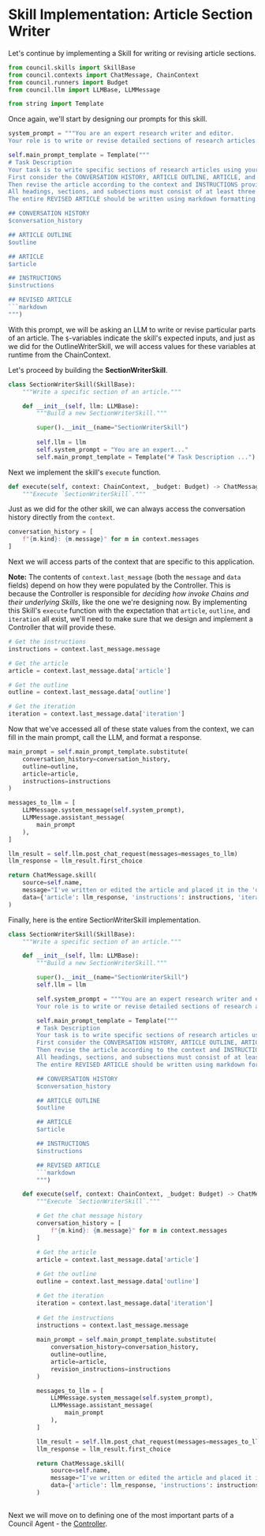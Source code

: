 # Skill Implementation: Article Section Writer

Let's continue by implementing a Skill for writing or revising article sections. 


```python
from council.skills import SkillBase
from council.contexts import ChatMessage, ChainContext
from council.runners import Budget
from council.llm import LLMBase, LLMMessage

from string import Template
```

Once again, we'll start by designing our prompts for this skill.


```python
system_prompt = """You are an expert research writer and editor. 
Your role is to write or revise detailed sections of research articles in markdown format."""

self.main_prompt_template = Template("""
# Task Description
Your task is to write specific sections of research articles using your own knowledge.
First consider the CONVERSATION HISTORY, ARTICLE OUTLINE, ARTICLE, and INSTRUCTIONS.
Then revise the article according to the context and INSTRUCTIONS provided below.
All headings, sections, and subsections must consist of at least three detailed paragraphs each.
The entire REVISED ARTICLE should be written using markdown formatting. 

## CONVERSATION HISTORY
$conversation_history

## ARTICLE OUTLINE
$outline

## ARTICLE
$article

## INSTRUCTIONS
$instructions

## REVISED ARTICLE
```markdown
""")
```

With this prompt, we will be asking an LLM to write or revise particular parts of an article. The `$`-variables indicate the skill's expected inputs, and just as we did for the OutlineWriterSkill, we will access values for these variables at runtime from the ChainContext.

Let's proceed by building the **SectionWriterSkill**.


```python
class SectionWriterSkill(SkillBase):
    """Write a specific section of an article."""

    def __init__(self, llm: LLMBase):
        """Build a new SectionWriterSkill."""

        super().__init__(name="SectionWriterSkill")
        
        self.llm = llm
        self.system_prompt = "You are an expert..."
        self.main_prompt_template = Template("# Task Description ...")
```

Next we implement the skill's `execute` function.


```python
def execute(self, context: ChainContext, _budget: Budget) -> ChatMessage:
    """Execute `SectionWriterSkill`."""
```

Just as we did for the other skill, we can always access the conversation history directly from the `context`.


```python
conversation_history = [
    f"{m.kind}: {m.message}" for m in context.messages
]
```

Next we will access parts of the context that are specific to this application.

**Note:** The contents of `context.last_message` (both the `message` and `data` fields) depend on how they were populated by the Controller. This is because the Controller is responsible for *deciding how invoke Chains and their underlying Skills*, like the one we're designing now. By implementing this Skill's `execute` function with the expectation that `article`, `outline`, and `iteration` all exist, we'll need to make sure that we design and implement a Controller that will provide these.


```python
# Get the instructions
instructions = context.last_message.message

# Get the article
article = context.last_message.data['article']

# Get the outline
outline = context.last_message.data['outline']

# Get the iteration
iteration = context.last_message.data['iteration']
```

Now that we've accessed all of these state values from the context, we can fill in the main prompt, call the LLM, and format a response.


```python
main_prompt = self.main_prompt_template.substitute(
    conversation_history=conversation_history,
    outline=outline,
    article=article,
    instructions=instructions
)

messages_to_llm = [
    LLMMessage.system_message(self.system_prompt),
    LLMMessage.assistant_message(
        main_prompt
    ),
]

llm_result = self.llm.post_chat_request(messages=messages_to_llm)
llm_response = llm_result.first_choice

return ChatMessage.skill(
    source=self.name,
    message="I've written or edited the article and placed it in the 'data' field.",
    data={'article': llm_response, 'instructions': instructions, 'iteration': iteration},
)
```

Finally, here is the entire SectionWriterSkill implementation.


```python
class SectionWriterSkill(SkillBase):
    """Write a specific section of an article."""

    def __init__(self, llm: LLMBase):
        """Build a new SectionWriterSkill."""

        super().__init__(name="SectionWriterSkill")
        self.llm = llm

        self.system_prompt = """You are an expert research writer and editor. 
        Your role is to write or revise detailed sections of research articles in markdown format."""

        self.main_prompt_template = Template("""
        # Task Description
        Your task is to write specific sections of research articles using your own knowledge.
        First consider the CONVERSATION HISTORY, ARTICLE OUTLINE, ARTICLE, and INSTRUCTIONS.
        Then revise the article according to the context and INSTRUCTIONS provided below.
        All headings, sections, and subsections must consist of at least three detailed paragraphs each.
        The entire REVISED ARTICLE should be written using markdown formatting. 

        ## CONVERSATION HISTORY
        $conversation_history

        ## ARTICLE OUTLINE
        $outline

        ## ARTICLE
        $article

        ## INSTRUCTIONS
        $instructions

        ## REVISED ARTICLE
        ```markdown
        """)

    def execute(self, context: ChainContext, _budget: Budget) -> ChatMessage:
        """Execute `SectionWriterSkill`."""

        # Get the chat message history
        conversation_history = [
            f"{m.kind}: {m.message}" for m in context.messages
        ]

        # Get the article
        article = context.last_message.data['article']
        
        # Get the outline
        outline = context.last_message.data['outline']

        # Get the iteration
        iteration = context.last_message.data['iteration']
       
        # Get the instructions
        instructions = context.last_message.message
        
        main_prompt = self.main_prompt_template.substitute(
            conversation_history=conversation_history,
            outline=outline,
            article=article,
            revision_instructions=instructions
        )

        messages_to_llm = [
            LLMMessage.system_message(self.system_prompt),
            LLMMessage.assistant_message(
                main_prompt
            ),
        ]

        llm_result = self.llm.post_chat_request(messages=messages_to_llm)
        llm_response = llm_result.first_choice

        return ChatMessage.skill(
            source=self.name,
            message="I've written or edited the article and placed it in the 'data' field.",
            data={'article': llm_response, 'instructions': instructions, 'iteration': iteration},
        )
    
```

Next we will move on to defining one of the most important parts of a Council Agent - the [Controller](./4_controller.md).
